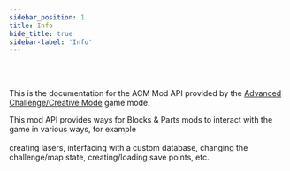 ```yaml
---
sidebar_position: 1
title: Info
hide_title: true
sidebar-label: 'Info'
---
```


<br></br>

This is the documentation for the ACM Mod API provided by the [Advanced Challenge/Creative Mode](https://steamcommunity.com/sharedfiles/filedetails/?id=2803050088) game mode.

This mod API provides ways for Blocks & Parts mods to interact with the game in various ways, for example <br></br>
creating lasers, interfacing with a custom database, changing the challenge/map state, creating/loading save points, etc.
